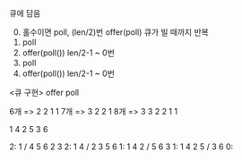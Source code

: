 큐에 담음

0. 홀수이면 poll, (len/2)번 offer(poll)
큐가 빌 때까지 반복
1. poll
2. offer(poll()) len/2-1 ~ 0번
3. poll
4. offer(poll()) len/2-1 ~ 0번

<큐 구현>
offer
poll

6개 => 2 2 1 1
7개 => 3 2 2 1
8개 => 3 3 2 2 1 1


1 4 2 5 3 6

2: 1 / 4 5 6 2 3 
2: 1 4 / 2 3 5 6 
1: 1 4 2 / 5 6 3 
1: 1 4 2 5 / 3 6
0: 